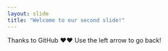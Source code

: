 ```yaml
---
layout: slide
title: "Welcome to our second slide!"
---
```

Thanks to GitHub ❤️❤️
Use the left arrow to go back!
